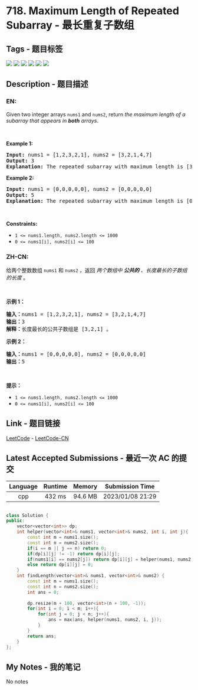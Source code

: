 
# 718. Maximum Length of Repeated Subarray - 最长重复子数组

## Tags - 题目标签

 <img src="https://img.shields.io/badge/Array-数组-blue.svg">   <img src="https://img.shields.io/badge/Binary Search-二分查找-blue.svg">   <img src="https://img.shields.io/badge/Dynamic Programming-动态规划-blue.svg">   <img src="https://img.shields.io/badge/Sliding Window-滑动窗口-blue.svg">   <img src="https://img.shields.io/badge/Hash Function-哈希函数-blue.svg">   <img src="https://img.shields.io/badge/Rolling Hash-滚动哈希-blue.svg">  


## Description - 题目描述

### EN:
<p>Given two integer arrays <code>nums1</code> and <code>nums2</code>, return <em>the maximum length of a subarray that appears in <strong>both</strong> arrays</em>.</p>

<p>&nbsp;</p>
<p><strong class="example">Example 1:</strong></p>

<pre>
<strong>Input:</strong> nums1 = [1,2,3,2,1], nums2 = [3,2,1,4,7]
<strong>Output:</strong> 3
<strong>Explanation:</strong> The repeated subarray with maximum length is [3,2,1].
</pre>

<p><strong class="example">Example 2:</strong></p>

<pre>
<strong>Input:</strong> nums1 = [0,0,0,0,0], nums2 = [0,0,0,0,0]
<strong>Output:</strong> 5
<strong>Explanation:</strong> The repeated subarray with maximum length is [0,0,0,0,0].
</pre>

<p>&nbsp;</p>
<p><strong>Constraints:</strong></p>

<ul>
	<li><code>1 &lt;= nums1.length, nums2.length &lt;= 1000</code></li>
	<li><code>0 &lt;= nums1[i], nums2[i] &lt;= 100</code></li>
</ul>


### ZH-CN:
<p>给两个整数数组&nbsp;<code>nums1</code>&nbsp;和&nbsp;<code>nums2</code>&nbsp;，返回 <em>两个数组中 <strong>公共的</strong> 、长度最长的子数组的长度&nbsp;</em>。</p>

<p>&nbsp;</p>

<p><strong>示例 1：</strong></p>

<pre>
<strong>输入：</strong>nums1 = [1,2,3,2,1], nums2 = [3,2,1,4,7]
<strong>输出：</strong>3
<strong>解释：</strong>长度最长的公共子数组是 [3,2,1] 。
</pre>

<p><strong>示例 2：</strong></p>

<pre>
<strong>输入：</strong>nums1 = [0,0,0,0,0], nums2 = [0,0,0,0,0]
<strong>输出：</strong>5
</pre>

<p>&nbsp;</p>

<p><strong>提示：</strong></p>

<ul>
	<li><code>1 &lt;= nums1.length, nums2.length &lt;= 1000</code></li>
	<li><code>0 &lt;= nums1[i], nums2[i] &lt;= 100</code></li>
</ul>



## Link - 题目链接

[LeetCode](https://leetcode.com/problems/maximum-length-of-repeated-subarray/description/)  -  [LeetCode-CN](https://leetcode.cn/problems/maximum-length-of-repeated-subarray/description/)
## Latest Accepted Submissions - 最近一次 AC 的提交


| Language | Runtime | Memory | Submission Time |
|:---:|:---:|:---:|:---:|
| cpp  | 432 ms | 94.6 MB | 2023/01/08 21:29 |

```cpp

class Solution {
public:
    vector<vector<int>> dp;
    int helper(vector<int>& nums1, vector<int>& nums2, int i, int j){
        const int m = nums1.size();
        const int n = nums2.size();
        if(i == m || j == n) return 0;
        if(dp[i][j] != -1) return dp[i][j];
        if(nums1[i] == nums2[j]) return dp[i][j] = helper(nums1, nums2, i + 1, j + 1) + 1;
        else return dp[i][j] = 0;
    }
    int findLength(vector<int>& nums1, vector<int>& nums2) {
        const int m = nums1.size();
        const int n = nums2.size();
        int ans = 0;
        
        dp.resize(m + 100, vector<int>(n + 100, -1));
        for(int i = 0; i < m; i++){
            for(int j = 0; j < n; j++){
                ans = max(ans, helper(nums1, nums2, i, j));
            }
        }
        return ans;
    }
};

```
## My Notes - 我的笔记


No notes


